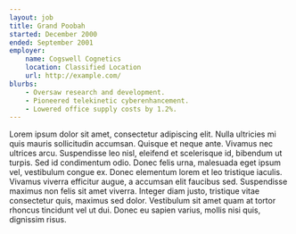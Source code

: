 ```yaml
---
layout: job
title: Grand Poobah
started: December 2000
ended: September 2001
employer:
    name: Cogswell Cognetics
    location: Classified Location
    url: http://example.com/
blurbs:	
    - Oversaw research and development.
    - Pioneered telekinetic cyberenhancement.
    - Lowered office supply costs by 1.2%.
---
```

Lorem ipsum dolor sit amet, consectetur adipiscing elit. Nulla ultricies mi quis mauris sollicitudin accumsan. Quisque et neque ante. Vivamus nec ultrices arcu. Suspendisse leo nisl, eleifend et scelerisque id, bibendum ut turpis. Sed id condimentum odio. Donec felis urna, malesuada eget ipsum vel, vestibulum congue ex. Donec elementum lorem et leo tristique iaculis. Vivamus viverra efficitur augue, a accumsan elit faucibus sed. Suspendisse maximus non felis sit amet viverra. Integer diam justo, tristique vitae consectetur quis, maximus sed dolor. Vestibulum sit amet quam at tortor rhoncus tincidunt vel ut dui. Donec eu sapien varius, mollis nisi quis, dignissim risus.	
